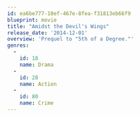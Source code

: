 ```yaml
---
id: ea6be777-10ef-467e-8fea-f31813eb66f9
blueprint: movie
title: "Amidst the Devil's Wings"
release_date: '2014-12-01'
overview: 'Prequel to "5th of a Degree."'
genres:
  -
    id: 18
    name: Drama
  -
    id: 28
    name: Action
  -
    id: 80
    name: Crime
---
```


